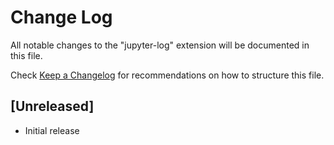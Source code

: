 # Change Log

All notable changes to the "jupyter-log" extension will be documented in this file.

Check [Keep a Changelog](http://keepachangelog.com/) for recommendations on how to structure this file.

## [Unreleased]

- Initial release